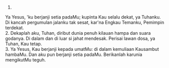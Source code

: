 1.
Ya Yesus, 'ku berjanji setia padaMu;
kupinta Kau selalu dekat, ya Tuhanku.
Di kancah pergumulan jalanku tak sesat,
kar'na Engkau Temanku, Pemimpin terdekat.
<br>
2.
Dekaplah aku, Tuhan, diribut dunia penuh
kilauan hampa dan suara godanya.
Di dalam dan di luar si jahat mendesak.
Perisai lawan dosa, ya Tuhan, Kau tetap.
<br>
3.
Ya Yesus, Kau berjanji kepada umatMu:
di dalam kemuliaan Kausambut hambaMu.
Dan aku pun berjanji setia padaMu.
Berikanlah karunia mengikutMu teguh.